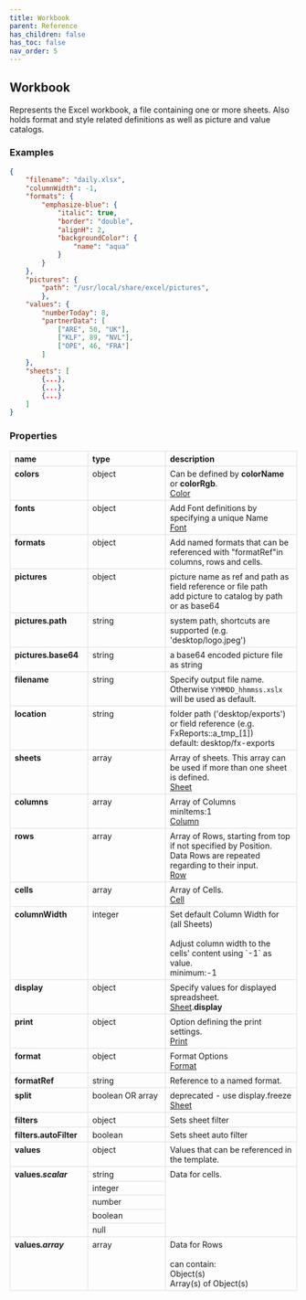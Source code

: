```yaml
---
title: Workbook
parent: Reference
has_children: false
has_toc: false
nav_order: 5
---
```


<style>

table {
    border-collapse: collapse;
}

.table-wrapper {
    border-radius: 2px;
    box-shadow: none;
}

th {
    text-align: start;
}

th, td {
    vertical-align: baseline;
    min-width: 120px;
    border: 2px solid #eeebee;
}

@media (min-width: 31.25rem) { th, td { font-size: 14px !important; } }

th:first-of-type, td:first-of-type { border-left: 2px solid #eeebee; }

tbody tr:last-of-type th, tbody tr:last-of-type td { border-bottom: 2px solid #eeebee; }
/* tbody tr:last-of-type td { padding-bottom: 0.75rem; } */
code {font-size: 0.83em;}

</style>

## Workbook

Represents the Excel workbook, a file containing one or more sheets. Also holds format and style related definitions as well as picture and value catalogs.

### Examples

```json
{
    "filename": "daily.xlsx",
    "columnWidth": -1,
    "formats": {
        "emphasize-blue": {
            "italic": true,
            "border": "double",
            "alignH": 2,
            "backgroundColor": {
                "name": "aqua"
            }
        }
    },
    "pictures": {
        "path": "/usr/local/share/excel/pictures",
        },
    "values": {
        "numberToday": 8,
        "partnerData": [
            ["ARE", 50, "UK"],
            ["KLF", 89, "NVL"],
            ["OPE", 46, "FRA"]
        ]
    },
    "sheets": [
        {...},
        {...},
        {...}
    ]
}
```

### Properties

<table>
    <tr>
        <th>name</th>
        <th>type</th>
        <th>description</th>
    </tr>
<tr>
    <th>colors</th>
    <td>object</td>
    <td>Can be defined by <b>colorName</b> or <b>colorRgb</b>.<br><a href="/reference/color/">Color</a></td>
</tr>
<tr>
    <th>fonts</th>
    <td>object</td>
    <td>Add Font definitions by specifying a unique Name<br><a href="/reference/font/">Font</a></td>
</tr>
<tr>
    <th>formats</th>
    <td>object</td>
    <td>Add named formats that can be referenced with "formatRef"in columns, rows and cells.</td>
</tr>
<tr>
    <th>pictures</th>
    <td>object</td>
    <td>picture name as ref and path as field reference or file path<br>add picture to catalog by path or as base64</td>
</tr>
<tr>
    <th>pictures.path</th>
    <td>string</td>
    <td>system path, shortcuts are supported (e.g. 'desktop/logo.jpeg')</td>
</tr>
<tr>
    <th>pictures.base64</th>
    <td>string</td>
    <td>a base64 encoded picture file as string</td>
</tr>
<tr>
    <th>filename</th>
    <td>string</td>
    <td>Specify output file name. Otherwise <code>YYMMDD_hhmmss.xslx</code> will be used as default.</td>
</tr>
<tr>
    <th>location</th>
    <td>string</td>
    <td>folder path ('desktop/exports') or field reference (e.g. FxReports::a_tmp_[1])<br>default: desktop/fx-exports</td>
</tr>
<tr>
    <th>sheets</th>
    <td>array</td>
    <td>Array of sheets. This array can be used if more than one sheet is defined.<br><a href="/reference/sheet/">Sheet</a></td>
</tr>
<tr>
    <th>columns</th>
    <td>array</td>
    <td>Array of Columns<br>minItems:1<br><a href="/reference/column/">Column</a></td>
</tr>
<tr>
    <th>rows</th>
    <td>array</td>
    <td>Array of Rows, starting from top if not specified by Position.<br>Data Rows are repeated regarding to their input.<br><a href="/reference/row/">Row</a></td>
</tr>
<tr>
    <th>cells</th>
    <td>array</td>
    <td>Array of Cells.<br><a href="/reference/cell/">Cell</a></td>
</tr>
<tr>
    <th>columnWidth</th>
    <td>integer</td>
    <td>Set default Column Width for (all Sheets)<br><br>Adjust column width to the cells' content using `-1` as value.<br>minimum:-1</td>
</tr>
<tr>
    <th>display</th>
    <td>object</td>
    <td>Specify values for displayed spreadsheet.<br><a href="/reference/sheet/">Sheet</a>.<b>display</b></td>
</tr>
<tr>
    <th>print</th>
    <td>object</td>
    <td>Option defining the print settings.<br><a href="/reference/print/">Print</a></td>
</tr>
<tr>
    <th>format</th>
    <td>object</td>
    <td>Format Options<br><a href="/reference/format/">Format</a></td>
</tr>
<tr>
    <th>formatRef</th>
    <td>string</td>
    <td>Reference to a named format.</td>
</tr>
<tr>
    <th>split</th>
    <td>boolean OR array</td>
    <td>deprecated - use display.freeze<br><a href="/reference/sheet/">Sheet</a></td>
</tr>
<tr>
    <th>filters</th>
    <td>object</td>
    <td>Sets sheet filter</td>
</tr>
<tr>
    <th>filters.autoFilter</th>
    <td>boolean</td>
    <td>Sets sheet auto filter</td>
</tr>
<tr>
    <th>values</th>
    <td>object</td>
    <td>Values that can be referenced in the template.</td>
</tr>
<tr>
    <th rowspan=5>values.<i>scalar</i></th>
    <td>string</td><td rowspan=5>Data for cells.</td>
</tr>
<tr>
    <td>integer</td>
</tr>
<tr>
    <td>number</td>
</tr>
<tr>
    <td>boolean</td>
</tr>
<tr>
    <td>null</td>
</tr>
<tr>
    <th>values<i>.array</i></th>
    <td>array</td>
    <td>Data for Rows<br><br>can contain:<br>Object(s)<br>Array(s) of Object(s)</td>
</tr>
</table>